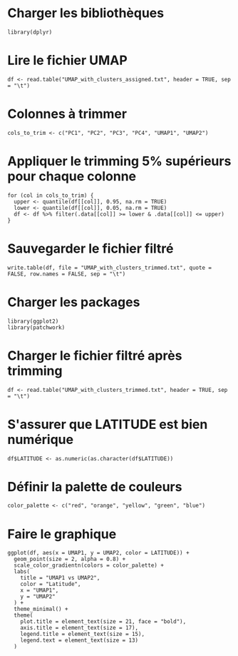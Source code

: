 # Charger les bibliothèques
```
library(dplyr)
```
# Lire le fichier UMAP
```
df <- read.table("UMAP_with_clusters_assigned.txt", header = TRUE, sep = "\t")
```
# Colonnes à trimmer
```
cols_to_trim <- c("PC1", "PC2", "PC3", "PC4", "UMAP1", "UMAP2")
```
# Appliquer le trimming 5% supérieurs pour chaque colonne
```
for (col in cols_to_trim) {
  upper <- quantile(df[[col]], 0.95, na.rm = TRUE)
  lower <- quantile(df[[col]], 0.05, na.rm = TRUE)
  df <- df %>% filter(.data[[col]] >= lower & .data[[col]] <= upper)
}
```
# Sauvegarder le fichier filtré
```
write.table(df, file = "UMAP_with_clusters_trimmed.txt", quote = FALSE, row.names = FALSE, sep = "\t")
```
# Charger les packages
```
library(ggplot2)
library(patchwork)
```
# Charger le fichier filtré après trimming
```
df <- read.table("UMAP_with_clusters_trimmed.txt", header = TRUE, sep = "\t")
```
# S'assurer que LATITUDE est bien numérique
```
df$LATITUDE <- as.numeric(as.character(df$LATITUDE))
```
# Définir la palette de couleurs
```
color_palette <- c("red", "orange", "yellow", "green", "blue")
```
# Faire le graphique
```
ggplot(df, aes(x = UMAP1, y = UMAP2, color = LATITUDE)) +
  geom_point(size = 2, alpha = 0.8) +
  scale_color_gradientn(colors = color_palette) +
  labs(
    title = "UMAP1 vs UMAP2",
    color = "Latitude",
    x = "UMAP1",
    y = "UMAP2"
  ) +
  theme_minimal() +
  theme(
    plot.title = element_text(size = 21, face = "bold"),
    axis.title = element_text(size = 17),
    legend.title = element_text(size = 15),
    legend.text = element_text(size = 13)
  )
```
